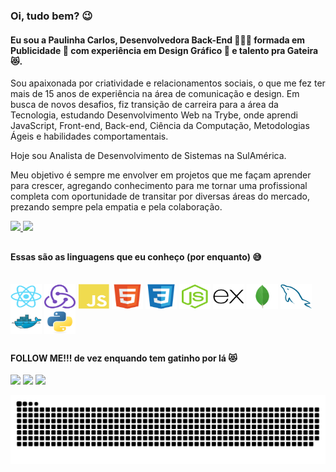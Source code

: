 ### Oi, tudo bem? 😉
#### Eu sou a Paulinha Carlos, Desenvolvedora Back-End 👩🏻‍💻 formada em Publicidade 🐓 com experiência em Design Gráfico 🎨 e talento pra Gateira 😻. 

Sou apaixonada por criatividade e relacionamentos sociais, o que me fez ter mais de 15 anos de experiência na área de comunicação e design. Em busca de novos desafios, fiz transição de carreira para a área da Tecnologia, estudando Desenvolvimento Web na Trybe, onde aprendi JavaScript, Front-end, Back-end, Ciência da Computação, Metodologias Ágeis e habilidades comportamentais. 

Hoje sou Analista de Desenvolvimento de Sistemas na SulAmérica. 

Meu objetivo é sempre me envolver em projetos que me façam aprender para crescer, agregando conhecimento para me tornar uma profissional completa com oportunidade de transitar por diversas áreas do mercado, prezando sempre pela empatia e pela colaboração.

<div>
  <a href="https://github.com/apaulinhacarlos">
  <img height="165em" src="https://github-readme-stats.vercel.app/api?username=apaulinhacarlos&show_icons=true&theme=dracula&include_all_commits=true&count_private=true"/>
  <img height="165em" src="https://github-readme-stats.vercel.app/api/top-langs/?username=apaulinhacarlos&layout=compact&langs_count=7&theme=dracula"/>
  </a>
</div>

##

#### Essas são as linguagens que eu conheço (por enquanto) 😅

<div style="display: inline_block"><br>
  <img align="center" alt="paulinha-react" height="40" width="50" src="https://raw.githubusercontent.com/devicons/devicon/master/icons/react/react-original.svg">
  <img align="center" alt="paulinha-react" height="40" width="50" src="https://raw.githubusercontent.com/devicons/devicon/master/icons/redux/redux-original.svg">
  <img align="center" alt="paulinha-js" height="40" width="50" src="https://raw.githubusercontent.com/devicons/devicon/master/icons/javascript/javascript-plain.svg">
  <img align="center" alt="paulinha-HTML" height="40" width="50" src="https://raw.githubusercontent.com/devicons/devicon/master/icons/html5/html5-original.svg">
  <img align="center" alt="paulinha-CSS" height="40" width="50" src="https://raw.githubusercontent.com/devicons/devicon/master/icons/css3/css3-original.svg">
  <img align="center" alt="paulinha-node" height="40" width="50" src="https://raw.githubusercontent.com/devicons/devicon/master/icons/nodejs/nodejs-original.svg">
  <img align="center" alt="paulinha-express" height="40" width="50" src="https://raw.githubusercontent.com/devicons/devicon/master/icons/express/express-original.svg">
  <img align="center" alt="paulinha-mongodb" height="40" width="50" src="https://raw.githubusercontent.com/devicons/devicon/master/icons/mongodb/mongodb-original.svg">
  <img align="center" alt="paulinha-mysql" height="40" width="50" src="https://raw.githubusercontent.com/devicons/devicon/master/icons/mysql/mysql-original.svg">
  <img align="center" alt="paulinha-docker" height="40" width="50" src="https://raw.githubusercontent.com/devicons/devicon/master/icons/docker/docker-original.svg">  
  <img align="center" alt="paulinha-python" height="40" width="50" src="https://raw.githubusercontent.com/devicons/devicon/master/icons/python/python-original.svg">  
</div>
  
  ##
  
 #### FOLLOW ME!!! de vez enquando tem gatinho por lá 😻 
 
 <div> 
  <a href="https://www.linkedin.com/in/apaulinhacarlos" target="_blank"><img src="https://img.shields.io/badge/-LinkedIn-%230077B5?style=for-the-badge&logo=linkedin&logoColor=white" target="_blank"></a> 
  <a href="https://instagram.com/apaulinhacarlos" target="_blank"><img src="https://img.shields.io/badge/-Instagram-%23E4405F?style=for-the-badge&logo=instagram&logoColor=white" target="_blank"></a> 
  <a href = "mailto:apaulinhacarlos@gmail.com"><img src="https://img.shields.io/badge/-Gmail-%23333?style=for-the-badge&logo=gmail&logoColor=white" target="_blank"></a>
   
  ![Snake animation](https://github.com/apaulinhacarlos/apaulinhacarlos/blob/output/github-contribution-grid-snake.svg)
 
</div>
